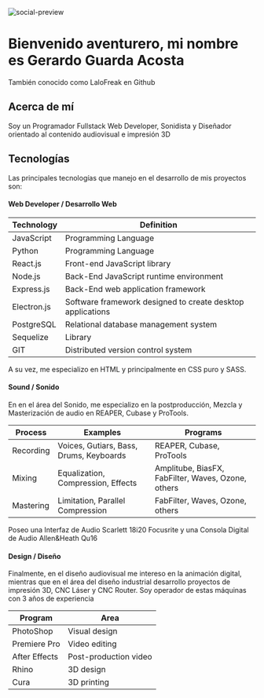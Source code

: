 ![social-preview](https://user-images.githubusercontent.com/105039526/215537647-2d8d7b18-f5d1-45c1-968e-359ed6b14be8.png)
# Bienvenido aventurero, mi nombre es Gerardo Guarda Acosta
También conocido como LaloFreak en Github

## Acerca de mí

Soy un Programador Fullstack Web Developer, Sonidista y Diseñador orientado al contenido audiovisual e impresión 3D

## Tecnologías

Las principales tecnologías que manejo en el desarrollo de mis proyectos son:

#### Web Developer / Desarrollo Web

|  Technology   | Definition |
| ------------- | ------------- |
| JavaScript  | Programming Language  |
| Python  | Programming Language |
| React.js | Front-end JavaScript library |
| Node.js |  Back-End JavaScript runtime environment |
| Express.js | Back-End web application framework  |
| Electron.js | Software framework designed to create desktop applications |
| PostgreSQL | Relational database management system  |
| Sequelize | Library |
| GIT | Distributed version control system |

A su vez, me especializo en HTML y principalmente en CSS puro y SASS.

#### Sound / Sonido

En en el área del Sonido, me especializo en la postproducción, Mezcla y Masterización de audio en REAPER, Cubase y ProTools.

|  Process   | Examples | Programs
| ------------- | -------- | ------------- |
| Recording | Voices, Gutiars, Bass, Drums, Keyboards | REAPER, Cubase, ProTools
| Mixing | Equalization, Compression, Effects | Amplitube, BiasFX, FabFilter, Waves, Ozone, others |
| Mastering | Limitation, Parallel Compression | FabFilter, Waves, Ozone, others |

Poseo una Interfaz de Audio Scarlett 18i20 Focusrite y una Consola Digital de Audio Allen&Heath Qu16

#### Design / Diseño

Finalmente, en el diseño audiovisual me intereso en la animación digital, mientras que en el área del diseño industrial desarrollo proyectos de impresión 3D, CNC Láser y CNC Router. Soy operador de estas máquinas con 3 años de experiencia

|  Program   | Area |
| ------------- | ------------- |
| PhotoShop | Visual design |
| Premiere Pro | Video editing |
| After Effects | Post-production video |
| Rhino | 3D design |
| Cura | 3D printing |
